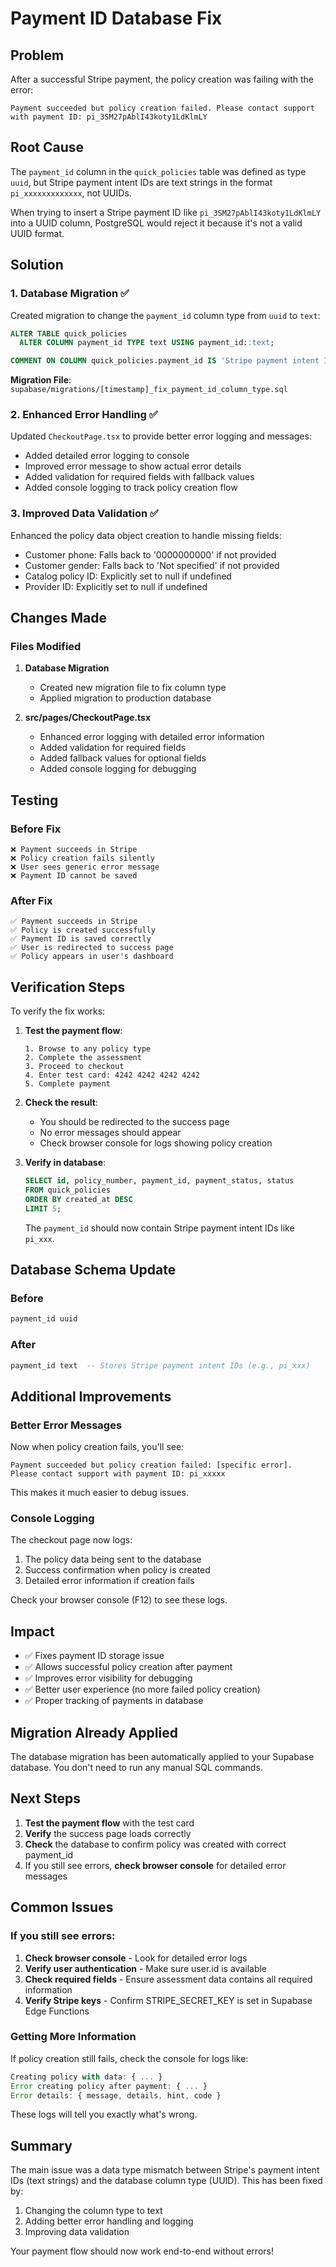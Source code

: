 # Payment ID Database Fix

## Problem

After a successful Stripe payment, the policy creation was failing with the error:
```
Payment succeeded but policy creation failed. Please contact support with payment ID: pi_3SM27pAblI43koty1LdKlmLY
```

## Root Cause

The `payment_id` column in the `quick_policies` table was defined as type `uuid`, but Stripe payment intent IDs are text strings in the format `pi_xxxxxxxxxxxxx`, not UUIDs.

When trying to insert a Stripe payment ID like `pi_3SM27pAblI43koty1LdKlmLY` into a UUID column, PostgreSQL would reject it because it's not a valid UUID format.

## Solution

### 1. Database Migration ✅

Created migration to change the `payment_id` column type from `uuid` to `text`:

```sql
ALTER TABLE quick_policies
  ALTER COLUMN payment_id TYPE text USING payment_id::text;

COMMENT ON COLUMN quick_policies.payment_id IS 'Stripe payment intent ID (e.g., pi_xxx)';
```

**Migration File**: `supabase/migrations/[timestamp]_fix_payment_id_column_type.sql`

### 2. Enhanced Error Handling ✅

Updated `CheckoutPage.tsx` to provide better error logging and messages:

- Added detailed error logging to console
- Improved error message to show actual error details
- Added validation for required fields with fallback values
- Added console logging to track policy creation flow

### 3. Improved Data Validation ✅

Enhanced the policy data object creation to handle missing fields:

- Customer phone: Falls back to '0000000000' if not provided
- Customer gender: Falls back to 'Not specified' if not provided
- Catalog policy ID: Explicitly set to null if undefined
- Provider ID: Explicitly set to null if undefined

## Changes Made

### Files Modified

1. **Database Migration**
   - Created new migration file to fix column type
   - Applied migration to production database

2. **src/pages/CheckoutPage.tsx**
   - Enhanced error logging with detailed error information
   - Added validation for required fields
   - Added fallback values for optional fields
   - Added console logging for debugging

## Testing

### Before Fix
```
❌ Payment succeeds in Stripe
❌ Policy creation fails silently
❌ User sees generic error message
❌ Payment ID cannot be saved
```

### After Fix
```
✅ Payment succeeds in Stripe
✅ Policy is created successfully
✅ Payment ID is saved correctly
✅ User is redirected to success page
✅ Policy appears in user's dashboard
```

## Verification Steps

To verify the fix works:

1. **Test the payment flow**:
   ```
   1. Browse to any policy type
   2. Complete the assessment
   3. Proceed to checkout
   4. Enter test card: 4242 4242 4242 4242
   5. Complete payment
   ```

2. **Check the result**:
   - You should be redirected to the success page
   - No error messages should appear
   - Check browser console for logs showing policy creation

3. **Verify in database**:
   ```sql
   SELECT id, policy_number, payment_id, payment_status, status
   FROM quick_policies
   ORDER BY created_at DESC
   LIMIT 5;
   ```

   The `payment_id` should now contain Stripe payment intent IDs like `pi_xxx`.

## Database Schema Update

### Before
```sql
payment_id uuid
```

### After
```sql
payment_id text  -- Stores Stripe payment intent IDs (e.g., pi_xxx)
```

## Additional Improvements

### Better Error Messages

Now when policy creation fails, you'll see:
```
Payment succeeded but policy creation failed: [specific error].
Please contact support with payment ID: pi_xxxxx
```

This makes it much easier to debug issues.

### Console Logging

The checkout page now logs:
1. The policy data being sent to the database
2. Success confirmation when policy is created
3. Detailed error information if creation fails

Check your browser console (F12) to see these logs.

## Impact

- ✅ Fixes payment ID storage issue
- ✅ Allows successful policy creation after payment
- ✅ Improves error visibility for debugging
- ✅ Better user experience (no more failed policy creation)
- ✅ Proper tracking of payments in database

## Migration Already Applied

The database migration has been automatically applied to your Supabase database. You don't need to run any manual SQL commands.

## Next Steps

1. **Test the payment flow** with the test card
2. **Verify** the success page loads correctly
3. **Check** the database to confirm policy was created with correct payment_id
4. If you still see errors, **check browser console** for detailed error messages

## Common Issues

### If you still see errors:

1. **Check browser console** - Look for detailed error logs
2. **Verify user authentication** - Make sure user.id is available
3. **Check required fields** - Ensure assessment data contains all required information
4. **Verify Stripe keys** - Confirm STRIPE_SECRET_KEY is set in Supabase Edge Functions

### Getting More Information

If policy creation still fails, check the console for logs like:
```javascript
Creating policy with data: { ... }
Error creating policy after payment: { ... }
Error details: { message, details, hint, code }
```

These logs will tell you exactly what's wrong.

## Summary

The main issue was a data type mismatch between Stripe's payment intent IDs (text strings) and the database column type (UUID). This has been fixed by:

1. Changing the column type to text
2. Adding better error handling and logging
3. Improving data validation

Your payment flow should now work end-to-end without errors!
